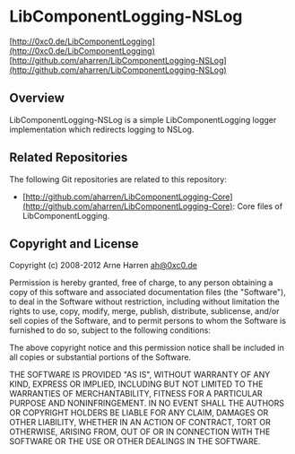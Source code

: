 

# LibComponentLogging-NSLog

[http://0xc0.de/LibComponentLogging](http://0xc0.de/LibComponentLogging)    
[http://github.com/aharren/LibComponentLogging-NSLog](http://github.com/aharren/LibComponentLogging-NSLog)


## Overview

LibComponentLogging-NSLog is a simple LibComponentLogging logger implementation
which redirects logging to NSLog.


## Related Repositories

The following Git repositories are related to this repository: 

* [http://github.com/aharren/LibComponentLogging-Core](http://github.com/aharren/LibComponentLogging-Core):
  Core files of LibComponentLogging.


## Copyright and License

Copyright (c) 2008-2012 Arne Harren <ah@0xc0.de>

Permission is hereby granted, free of charge, to any person obtaining a copy
of this software and associated documentation files (the "Software"), to deal
in the Software without restriction, including without limitation the rights
to use, copy, modify, merge, publish, distribute, sublicense, and/or sell
copies of the Software, and to permit persons to whom the Software is
furnished to do so, subject to the following conditions:

The above copyright notice and this permission notice shall be included in
all copies or substantial portions of the Software.

THE SOFTWARE IS PROVIDED "AS IS", WITHOUT WARRANTY OF ANY KIND, EXPRESS OR
IMPLIED, INCLUDING BUT NOT LIMITED TO THE WARRANTIES OF MERCHANTABILITY,
FITNESS FOR A PARTICULAR PURPOSE AND NONINFRINGEMENT. IN NO EVENT SHALL THE
AUTHORS OR COPYRIGHT HOLDERS BE LIABLE FOR ANY CLAIM, DAMAGES OR OTHER
LIABILITY, WHETHER IN AN ACTION OF CONTRACT, TORT OR OTHERWISE, ARISING FROM,
OUT OF OR IN CONNECTION WITH THE SOFTWARE OR THE USE OR OTHER DEALINGS IN
THE SOFTWARE.

